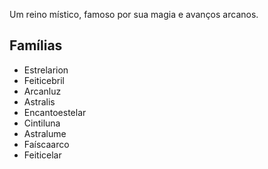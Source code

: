 Um reino místico, famoso por sua magia e avanços arcanos.

## Famílias
- Estrelarion
- Feiticebril
- Arcanluz
- Astralis
- Encantoestelar
- Cintiluna
- Astralume
- Faíscaarco
- Feiticelar
